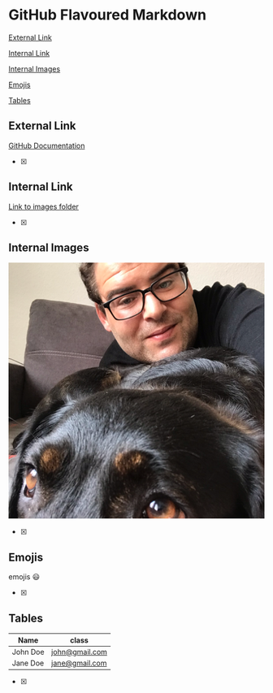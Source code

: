 # GitHub Flavoured Markdown



[External Link](#external-link)

[Internal Link](#internal-link)

[Internal Images](#internal-images)

[Emojis](#emojis)

[Tables](#tables)




## External Link

[GitHub Documentation](https://help.github.com/en)

- [x]  

## Internal Link

[Link to images folder](/images)

- [x] 

## Internal Images

![images](images/Profilbild_Sezai_Keskin.png)

- [x] 

## Emojis
emojis :smiley:

- [x] 

## Tables
|Name    | class   |
| ------- | ------ |
| John Doe | john@gmail.com|
| Jane Doe | jane@gmail.com|

- [x] 
